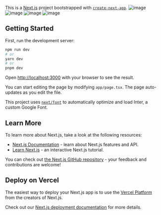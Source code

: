 This is a [Next.js](https://nextjs.org/) project bootstrapped with [`create-next-app`](https://github.com/vercel/next.js/tree/canary/packages/create-next-app).
![image](https://github.com/Adansote/next-mdx-blog/assets/96309302/b647873b-d485-4506-80b8-ee3d60eb4175)
![image](https://github.com/Adansote/next-mdx-blog/assets/96309302/3d918e31-6930-488d-8698-53e80b04c62d)
![image](https://github.com/Adansote/next-mdx-blog/assets/96309302/833893f8-458f-4e97-829f-d358b48cc23c)
![image](https://github.com/Adansote/next-mdx-blog/assets/96309302/5cead25e-14f7-43ef-94c5-24ac7b3b6a3a)

## Getting Started

First, run the development server:

```bash
npm run dev
# or
yarn dev
# or
pnpm dev
```

Open [http://localhost:3000](http://localhost:3000) with your browser to see the result.

You can start editing the page by modifying `app/page.tsx`. The page auto-updates as you edit the file.

This project uses [`next/font`](https://nextjs.org/docs/basic-features/font-optimization) to automatically optimize and load Inter, a custom Google Font.

## Learn More

To learn more about Next.js, take a look at the following resources:

- [Next.js Documentation](https://nextjs.org/docs) - learn about Next.js features and API.
- [Learn Next.js](https://nextjs.org/learn) - an interactive Next.js tutorial.

You can check out [the Next.js GitHub repository](https://github.com/vercel/next.js/) - your feedback and contributions are welcome!

## Deploy on Vercel

The easiest way to deploy your Next.js app is to use the [Vercel Platform](https://vercel.com/new?utm_medium=default-template&filter=next.js&utm_source=create-next-app&utm_campaign=create-next-app-readme) from the creators of Next.js.

Check out our [Next.js deployment documentation](https://nextjs.org/docs/deployment) for more details.
